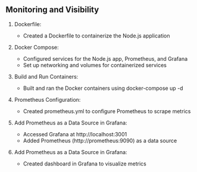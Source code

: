 ## Monitoring and Visibility 

1. Dockerfile:
   - Created a Dockerfile to containerize the Node.js application

2. Docker Compose:
   - Configured services for the Node.js app, Prometheus, and Grafana
   - Set up networking and volumes for containerized services

3. Build and Run Containers:
   - Built and ran the Docker containers using docker-compose up -d

4. Prometheus Configuration:
   - Created prometheus.yml to configure Prometheus to scrape metrics

5. Add Prometheus as a Data Source in Grafana:
   - Accessed Grafana at http://localhost:3001
   - Added Prometheus (http://prometheus:9090) as a data source

6. Add Prometheus as a Data Source in Grafana:
   - Created dashboard in Grafana to visualize metrics 
